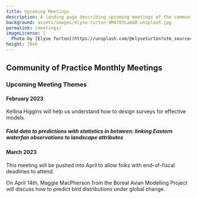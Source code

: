 ```yaml
---
title: Upcoming Meetings
description: A landing page describing upcoming meetings of the community of practice
background: assets/images/elyse-turton-9M478YLamG0-unsplash.jpg
permalink: /meetings/
imageLicense: |
  Photo by [Elyse Turton](https://unsplash.com/@elyseturton?utm_source=unsplash&utm_medium=referral&utm_content=creditCopyText) on [Unsplash](https://unsplash.com/s/photos/nova-scotia?utm_source=unsplash&utm_medium=referral&utm_content=creditCopyText)  
height: 70vh
---
```

## Community of Practice Monthly Meetings
### Upcoming Meeting Themes

#### February 2023
Kellina Higgins will help us understand how to design surveys for effective models.

##### Field data to predictions with statistics in between: linking Eastern waterfan observations to landscape attributes


#### March 2023
This meeting will be pushed into April to allow folks with end-of-fiscal deadlines to attend.


On April 14th, Maggie MacPherson from the Boreal Avian Modelling Project will discuss how to predict bird distributions under global change.